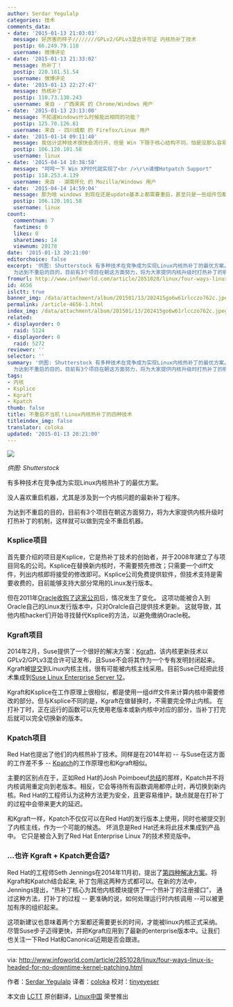 ```yaml
---
author: Serdar Yegulalp
categories: 技术
comments_data:
- date: '2015-01-13 21:03:03'
  message: 好厉害的样子////////GPLv2/GPLv3混合许可证 内核热补丁技术
  postip: 66.249.79.118
  username: 微博评论
- date: '2015-01-13 21:33:02'
  message: 热补丁！
  postip: 220.181.51.54
  username: 微博评论
- date: '2015-01-13 22:27:47'
  message: 热核补丁
  postip: 110.73.130.243
  username: 来自 - 广西来宾 的 Chrome/Windows 用户
- date: '2015-01-13 23:13:00'
  message: 不知道Windows什么时候能出相同的功能？
  postip: 125.70.126.81
  username: 来自 - 四川成都 的 Firefox/Linux 用户
- date: '2015-01-14 09:11:40'
  message: 我估计这种技术很快会流行开，但是 Win 下限于核心结构不同，怕是没那么容易。
  postip: 106.120.101.58
  username: linux
- date: '2015-04-14 10:38:50'
  message: "呵呵一下 Win XP时代就实现了<br />\r\n请搜Hotpatch Support"
  postip: 118.253.4.139
  username: 来自 - 湖南怀化 的 Mozilla/Windows 用户
- date: '2015-04-14 14:59:04'
  message: 那为啥 windows 到现在还是update基本上都需要重启，甚至只是一些组件包都这样？
  postip: 106.120.101.58
  username: linux
count:
  commentnum: 7
  favtimes: 0
  likes: 0
  sharetimes: 14
  viewnum: 20178
date: '2015-01-13 20:21:00'
editorchoice: false
excerpt: '供图: Shutterstock 有多种技术在竞争成为实现Linux内核热补丁的最优方案。 没人喜欢重启机器，尤其是涉及到一个内核问题的最新补丁程序。
  为达到不重启的目的，目前有3个项目在朝这方面努力，将为大家提供内核升级时打热补丁的机制，这样就可以做到完全不重启机器。 Ksplice项目 首先要介绍的项目是Ksplice，它是热补丁技术的创始者，并于2008年建立了与项目同名的公司。Ksplice在替换新内核时，不需要预先修改；只需要一个diff文件，列出内核即将接受的修改即可。Ksplice公司免费提供软件，但技术支持是需要收费的，目前能够支持大部分'
fromurl: http://www.infoworld.com/article/2851028/linux/four-ways-linux-is-headed-for-no-downtime-kernel-patching.html
id: 4656
islctt: true
banner_img: /data/attachment/album/201501/13/202415go6w61rlcczo762c.jpeg
permalink: /article-4656-1.html
index_img: /data/attachment/album/201501/13/202415go6w61rlcczo762c.jpeg.thumb.jpg
related:
- displayorder: 0
  raid: 5124
- displayorder: 0
  raid: 5272
reviewer: ''
selector: ''
summary: '供图: Shutterstock 有多种技术在竞争成为实现Linux内核热补丁的最优方案。 没人喜欢重启机器，尤其是涉及到一个内核问题的最新补丁程序。
  为达到不重启的目的，目前有3个项目在朝这方面努力，将为大家提供内核升级时打热补丁的机制，这样就可以做到完全不重启机器。 Ksplice项目 首先要介绍的项目是Ksplice，它是热补丁技术的创始者，并于2008年建立了与项目同名的公司。Ksplice在替换新内核时，不需要预先修改；只需要一个diff文件，列出内核即将接受的修改即可。Ksplice公司免费提供软件，但技术支持是需要收费的，目前能够支持大部分'
tags:
- 内核
- Ksplice
- Kgraft
- Kpatch
thumb: false
title: 不重启不当机！Linux内核热补丁的四种技术
titleindex_img: false
translator: coloka
updated: '2015-01-13 20:21:00'
---
```


![](/data/attachment/album/201501/13/202415go6w61rlcczo762c.jpeg)


*供图: Shutterstock*


有多种技术在竞争成为实现Linux内核热补丁的最优方案。


没人喜欢重启机器，尤其是涉及到一个内核问题的最新补丁程序。


为达到不重启的目的，目前有3个项目在朝这方面努力，将为大家提供内核升级时打热补丁的机制，这样就可以做到完全不重启机器。


### Ksplice项目


首先要介绍的项目是Ksplice，它是热补丁技术的创始者，并于2008年建立了与项目同名的公司。Ksplice在替换新内核时，不需要预先修改；只需要一个diff文件，列出内核即将接受的修改即可。Ksplice公司免费提供软件，但技术支持是需要收费的，目前能够支持大部分常用的Linux发行版本。


但在2011年[Oracle收购了这家公司](http://www.infoworld.com/article/2622437/open-source-software/oracle-buys-ksplice-for-linux--zero-downtime--tech.html)后，情况发生了变化。 这项功能被合入到Oracle自己的Linux发行版本中，只对Oralcle自己提供技术更新。 这就导致，其他内核hacker们开始寻找替代Ksplice的方法，以避免缴纳Oracle税。


### Kgraft项目


2014年2月，Suse提供了一个很好的解决方案：[Kgraft](http://www.infoworld.com/article/2610749/linux/suse-open-sources-live-updater-for-linux-kernel.html)，该内核更新技术以GPLv2/GPLv3混合许可证发布，且Suse不会将其作为一个专有发明封闭起来。Kgraft被[提交](https://lwn.net/Articles/596854/)到Linux内核主线，很有可能被内核主线采用。目前Suse已经把此技术集成到[Suse Linux Enterprise Server 12](http://www.infoworld.com/article/2838421/linux/suse-linux-enterprise-12-goes-light-on-docker-heavy-on-reliability.html)。


Kgraft和Ksplice在工作原理上很相似，都是使用一组diff文件来计算内核中需要修改的部分。但与Ksplice不同的是，Kgraft在做替换时，不需要完全停止内核。 在打补丁时，正在运行的函数可以先使用老版本或新内核中对应的部分，当补丁打完后就可以完全切换新的版本。


### Kpatch项目


Red Hat也提出了他们的内核热补丁技术。同样是在2014年初 -- 与Suse在这方面的工作差不多 -- [Kpatch](https://github.com/dynup/kpatch)的工作原理也和Kgraft相似。


主要的区别点在于，正如Red Hat的Josh Poimboeuf[总结](https://lwn.net/Articles/597123/)的那样，Kpatch并不将内核调用重定向到老版本。相反，它会等待所有函数调用都停止时，再切换到新内核。Red Hat的工程师认为这种方法更为安全，且更容易维护，缺点就是在打补丁的过程中会带来更大的延迟。


和Kgraft一样，Kpatch不仅仅可以在Red Hat的发行版本上使用，同时也被提交到了内核主线，作为一个可能的候选。 坏消息是Red Hat还未将此技术集成到产品中。 它只是被合入到了Red Hat Enterprise Linux 7的技术预览版中。


### ...也许 Kgraft + Kpatch更合适?


Red Hat的工程师Seth Jennings在2014年11月初，提出了[第四种解决方案](http://lkml.iu.edu/hypermail/linux/kernel/1411.0/04020.html)。将Kgraft和Kpatch结合起来, 补丁包用这两种方式都可以。在新的方法中，Jennings提出，“热补丁核心为其他内核模块提供了一个热补丁的注册接口”， 通过这种方法，打补丁的过程 -- 更准确的说，如何处理运行时内核调用 --可以被更加有序的组织起来。


这项新建议也意味着两个方案都还需要更长的时间，才能被linux内核正式采纳。尽管Suse步子迈得更快，并把Kgraft应用到了最新的enterprise版本中。让我们也关注一下Red Hat和Canonical近期是否会跟进。




---


via: <http://www.infoworld.com/article/2851028/linux/four-ways-linux-is-headed-for-no-downtime-kernel-patching.html>


作者：[Serdar Yegulalp](http://www.infoworld.com/author/Serdar-Yegulalp/) 译者：[coloka](https://github.com/coloka) 校对：[tinyeyeser](https://github.com/tinyeyeser)


本文由 [LCTT](https://github.com/LCTT/TranslateProject) 原创翻译，[Linux中国](http://linux.cn/) 荣誉推出
